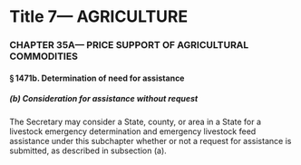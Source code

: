 
# Title 7— AGRICULTURE
### CHAPTER 35A— PRICE SUPPORT OF AGRICULTURAL COMMODITIES
#### § 1471b. Determination of need for assistance
##### (b) Consideration for assistance without request

The Secretary may consider a State, county, or area in a State for a livestock emergency determination and emergency livestock feed assistance under this subchapter whether or not a request for assistance is submitted, as described in subsection (a).

